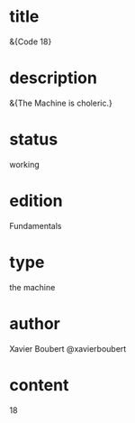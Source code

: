 # title

&{Code 18}

# description

&{The Machine is choleric.}

# status

working

# edition

Fundamentals

# type

the machine

# author

Xavier Boubert @xavierboubert

# content

18